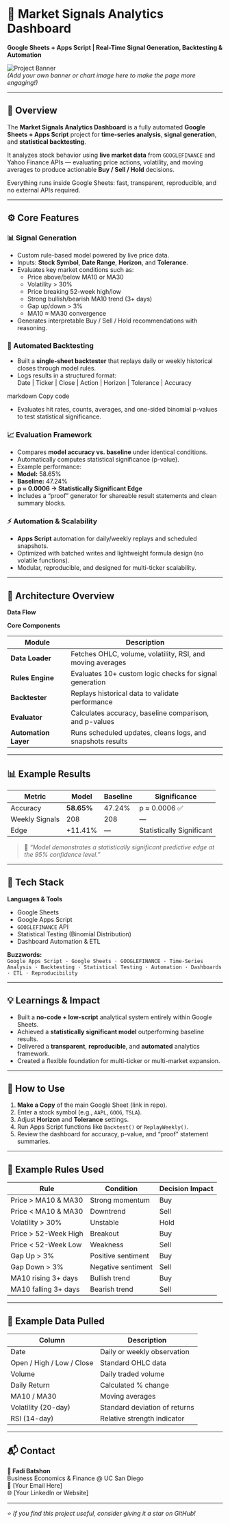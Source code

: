 # 🧠 Market Signals Analytics Dashboard  
**Google Sheets + Apps Script | Real-Time Signal Generation, Backtesting & Automation**

![Project Banner](https://github.com/yourusername/yourrepo/assets/banner.png)  
*(Add your own banner or chart image here to make the page more engaging!)*

---

## 🚀 Overview  
The **Market Signals Analytics Dashboard** is a fully automated **Google Sheets + Apps Script** project for **time-series analysis**, **signal generation**, and **statistical backtesting**.  

It analyzes stock behavior using **live market data** from `GOOGLEFINANCE` and Yahoo Finance APIs — evaluating price actions, volatility, and moving averages to produce actionable **Buy / Sell / Hold** decisions.  

Everything runs inside Google Sheets: fast, transparent, reproducible, and no external APIs required.

---

## ⚙️ Core Features  

### 📊 Signal Generation  
- Custom rule-based model powered by live price data.  
- Inputs: **Stock Symbol**, **Date Range**, **Horizon**, and **Tolerance**.  
- Evaluates key market conditions such as:  
  - Price above/below MA10 or MA30  
  - Volatility > 30%  
  - Price breaking 52-week high/low  
  - Strong bullish/bearish MA10 trend (3+ days)  
  - Gap up/down > 3%  
  - MA10 ≈ MA30 convergence  
- Generates interpretable Buy / Sell / Hold recommendations with reasoning.

### 🔁 Automated Backtesting  
- Built a **single-sheet backtester** that replays daily or weekly historical closes through model rules.  
- Logs results in a structured format:  
Date | Ticker | Close | Action | Horizon | Tolerance | Accuracy

markdown
Copy code
- Evaluates hit rates, counts, averages, and one-sided binomial p-values to test statistical significance.  

### 📈 Evaluation Framework  
- Compares **model accuracy vs. baseline** under identical conditions.  
- Automatically computes statistical significance (p-value).  
- Example performance:  
- **Model:** 58.65%  
- **Baseline:** 47.24%  
- **p ≈ 0.0006 → Statistically Significant Edge**  
- Includes a “proof” generator for shareable result statements and clean summary blocks.  

### ⚡ Automation & Scalability  
- **Apps Script** automation for daily/weekly replays and scheduled snapshots.  
- Optimized with batched writes and lightweight formula design (no volatile functions).  
- Modular, reproducible, and designed for multi-ticker scalability.  

---

## 📐 Architecture Overview  

**Data Flow**

**Core Components**

| Module | Description |
|---------|-------------|
| **Data Loader** | Fetches OHLC, volume, volatility, RSI, and moving averages |
| **Rules Engine** | Evaluates 10+ custom logic checks for signal generation |
| **Backtester** | Replays historical data to validate performance |
| **Evaluator** | Calculates accuracy, baseline comparison, and p-values |
| **Automation Layer** | Runs scheduled updates, cleans logs, and snapshots results |

---

## 📊 Example Results  

| Metric | Model | Baseline | Significance |
|--------|--------|-----------|---------------|
| Accuracy | **58.65%** | 47.24% | p ≈ 0.0006 ✅ |
| Weekly Signals | 208 | 208 | — |
| Edge | +11.41% | — | Statistically Significant |

> 📜 *“Model demonstrates a statistically significant predictive edge at the 95% confidence level.”*

---

## 🧩 Tech Stack  

**Languages & Tools**
- Google Sheets  
- Google Apps Script  
- `GOOGLEFINANCE` API  
- Statistical Testing (Binomial Distribution)  
- Dashboard Automation & ETL  

**Buzzwords:**  
`Google Apps Script · Google Sheets · GOOGLEFINANCE · Time-Series Analysis · Backtesting · Statistical Testing · Automation · Dashboards · ETL · Reproducibility`

---

## 💡 Learnings & Impact  
- Built a **no-code + low-script** analytical system entirely within Google Sheets.  
- Achieved a **statistically significant model** outperforming baseline results.  
- Delivered a **transparent**, **reproducible**, and **automated** analytics framework.  
- Created a flexible foundation for multi-ticker or multi-market expansion.  

---

## 🧠 How to Use  

1. **Make a Copy** of the main Google Sheet (link in repo).  
2. Enter a stock symbol (e.g., `AAPL`, `GOOG`, `TSLA`).  
3. Adjust **Horizon** and **Tolerance** settings.  
4. Run Apps Script functions like `Backtest()` or `ReplayWeekly()`.  
5. Review the dashboard for accuracy, p-value, and “proof” statement summaries.  

---

## 🧾 Example Rules Used  

| Rule | Condition | Decision Impact |
|------|------------|-----------------|
| Price > MA10 & MA30 | Strong momentum | Buy |
| Price < MA10 & MA30 | Downtrend | Sell |
| Volatility > 30% | Unstable | Hold |
| Price > 52-Week High | Breakout | Buy |
| Price < 52-Week Low | Weakness | Sell |
| Gap Up > 3% | Positive sentiment | Buy |
| Gap Down > 3% | Negative sentiment | Sell |
| MA10 rising 3+ days | Bullish trend | Buy |
| MA10 falling 3+ days | Bearish trend | Sell |

---

## 🧮 Example Data Pulled  

| Column | Description |
|---------|-------------|
| Date | Daily or weekly observation |
| Open / High / Low / Close | Standard OHLC data |
| Volume | Daily traded volume |
| Daily Return | Calculated % change |
| MA10 / MA30 | Moving averages |
| Volatility (20-day) | Standard deviation of returns |
| RSI (14-day) | Relative strength indicator |

---

## 📬 Contact  

**👤 Fadi Batshon**  
Business Economics & Finance @ UC San Diego  
📧 [Your Email Here]  
🌐 [Your LinkedIn or Website]  

---

⭐ *If you find this project useful, consider giving it a star on GitHub!*  
